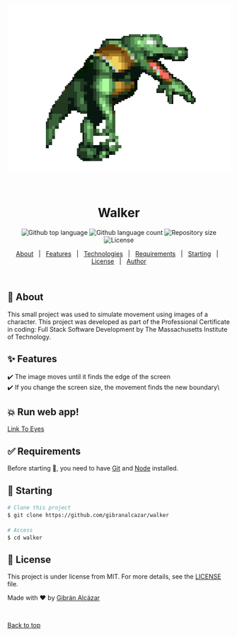 <div align="center" id="top"> 
  <img src="images/walker.png" alt="Walker" />

  &#xa0;

  <!-- <a href="https://walker.netlify.app">Demo</a> -->
</div>

<h1 align="center">Walker</h1>

<p align="center">
  <img alt="Github top language" src="https://img.shields.io/github/languages/top/gibranalcazar/walker?color=56BEB8">

  <img alt="Github language count" src="https://img.shields.io/github/languages/count/gibranalcazar/walker?color=56BEB8">

  <img alt="Repository size" src="https://img.shields.io/github/repo-size/gibranalcazar/walker?color=56BEB8">

  <img alt="License" src="https://img.shields.io/github/license/gibranalcazar/walker?color=56BEB8">

  <!-- <img alt="Github issues" src="https://img.shields.io/github/issues/gibranalcazar/walker?color=56BEB8" /> -->

  <!-- <img alt="Github forks" src="https://img.shields.io/github/forks/gibranalcazar/walker?color=56BEB8" /> -->

  <!-- <img alt="Github stars" src="https://img.shields.io/github/stars/gibranalcazar/walker?color=56BEB8" /> -->
</p>

<!-- Status -->

<!-- <h4 align="center"> 
	🚧  Walker 🚀 Under construction...  🚧
</h4> 

<hr> -->

<p align="center">
  <a href="#dart-about">About</a> &#xa0; | &#xa0; 
  <a href="#sparkles-features">Features</a> &#xa0; | &#xa0;
  <a href="#rocket-technologies">Technologies</a> &#xa0; | &#xa0;
  <a href="#white_check_mark-requirements">Requirements</a> &#xa0; | &#xa0;
  <a href="#checkered_flag-starting">Starting</a> &#xa0; | &#xa0;
  <a href="#memo-license">License</a> &#xa0; | &#xa0;
  <a href="https://github.com/gibranalcazar" target="_blank">Author</a>
</p>

<br>

## :dart: About ##

This small project was used to simulate movement using images of a character. This project was developed as part of the Professional Certificate in coding: Full Stack Software Development by The Massachusetts Institute of Technology.

## :sparkles: Features ##

:heavy_check_mark: The image moves until it finds the edge of the screen\
:heavy_check_mark: If you change the screen size, the movement finds the new boundary\

## :boom: Run web app! ##

<a href="https://gibranalcazar.github.io/walker/" target="_blank">Link To Eyes</a>

## :white_check_mark: Requirements ##

Before starting :checkered_flag:, you need to have [Git](https://git-scm.com) and [Node](https://nodejs.org/en/) installed.

## :checkered_flag: Starting ##

```bash
# Clone this project
$ git clone https://github.com/gibranalcazar/walker

# Access
$ cd walker

```

## :memo: License ##

This project is under license from MIT. For more details, see the [LICENSE](LICENSE.md) file.


Made with :heart: by <a href="https://github.com/gibranalcazar" target="_blank">Gibrán Alcázar</a>

&#xa0;

<a href="#top">Back to top</a>
